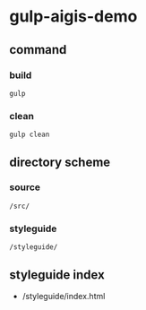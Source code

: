 # gulp-aigis-demo

## command

### build

```
gulp
```

### clean

```
gulp clean
```

## directory scheme

### source

`/src/`

### styleguide

`/styleguide/`


## styleguide index

- /styleguide/index.html